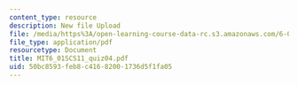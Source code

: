 ```yaml
---
content_type: resource
description: New file Upload
file: /media/https%3A/open-learning-course-data-rc.s3.amazonaws.com/6-01sc-introduction-to-electrical-engineering-and-computer-science-i-spring-2011/50bc8593feb8c41682001736d5f1fa05_MIT6_01SCS11_quiz04.pdf
file_type: application/pdf
resourcetype: Document
title: MIT6_01SCS11_quiz04.pdf
uid: 50bc8593-feb8-c416-8200-1736d5f1fa05
---
```

